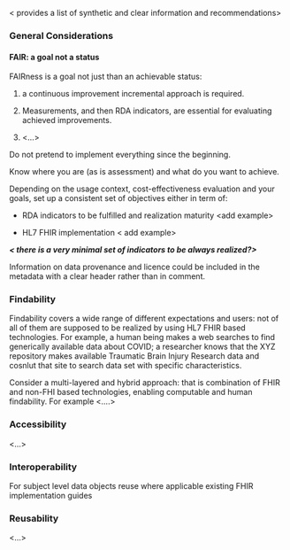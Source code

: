\< provides a list of synthetic and clear information and
recommendations\>

### General Considerations

#### FAIR: a goal not a status

FAIRness is a goal not just than an achievable status:

1.  a continuous improvement incremental approach is required.

2.  Measurements, and then RDA indicators, are essential for evaluating
    achieved improvements.

3.  \<…\>

Do not pretend to implement everything since the beginning.

Know where you are (as is assessment) and what do you want to achieve.

Depending on the usage context, cost-effectiveness evaluation and your
goals, set up a consistent set of objectives either in term of:

  - RDA indicators to be fulfilled and realization maturity \<add
    example\>

  - HL7 FHIR implementation \< add example\>

***\< there is a very minimal set of indicators to be always
realized?\>***

Information on data provenance and licence could be included in the
metadata with a clear header rather than in comment.

### Findability

Findability covers a wide range of different expectations and users: not
of all of them are supposed to be realized by using HL7 FHIR based
technologies. For example, a human being makes a web searches to find
generically available data about COVID; a researcher knows that the XYZ
repository makes available Traumatic Brain Injury Research data and
cosnlut that site to search data set with specific characteristics.

Consider a multi-layered and hybrid approach: that is combination of
FHIR and non-FHI based technologies, enabling computable and human
findability. For example \<….\>

### Accessibility

\<…\>

### Interoperability

For subject level data objects reuse where applicable existing FHIR
implementation guides

### Reusability

\<…\>
